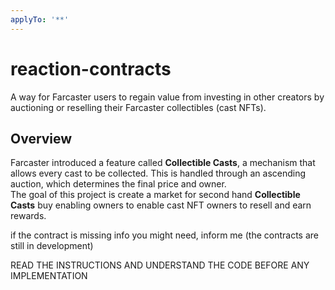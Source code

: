 ```yaml
---
applyTo: '**'
---
```

# reaction-contracts

A way for Farcaster users to regain value from investing in other creators by auctioning or reselling their Farcaster collectibles (cast NFTs).

## Overview

Farcaster introduced a feature called **Collectible Casts**, a mechanism that allows every cast to be collected. This is handled through an ascending auction, which determines the final price and owner.  
The goal of this project is create a market for second hand **Collectible Casts** buy enabling owners to enable cast NFT owners to resell and earn rewards.

if the contract is missing info you might need, inform me (the contracts are still in development)

READ THE INSTRUCTIONS AND UNDERSTAND THE CODE BEFORE ANY IMPLEMENTATION
